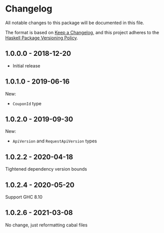 # Changelog

All notable changes to this package will be documented in this file.

The format is based on
[Keep a Changelog](https://keepachangelog.com/en/1.0.0/),
and this project adheres to the
[Haskell Package Versioning Policy](https://pvp.haskell.org/).

## 1.0.0.0 - 2018-12-20

- Initial release

## 1.0.1.0 - 2019-06-16

New:

- `CouponId` type

## 1.0.2.0 - 2019-09-30

New:

- `ApiVersion` and `RequestApiVersion` types

## 1.0.2.2 - 2020-04-18

Tightened dependency version bounds

## 1.0.2.4 - 2020-05-20

Support GHC 8.10

## 1.0.2.6 - 2021-03-08

No change, just reformatting cabal files
